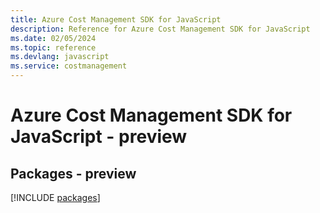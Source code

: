 ```yaml
---
title: Azure Cost Management SDK for JavaScript
description: Reference for Azure Cost Management SDK for JavaScript
ms.date: 02/05/2024
ms.topic: reference
ms.devlang: javascript
ms.service: costmanagement
---
```

# Azure Cost Management SDK for JavaScript - preview
## Packages - preview
[!INCLUDE [packages](cost-management-index.md)]